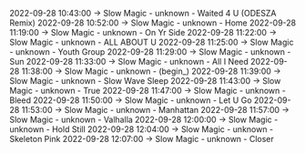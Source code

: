 2022-09-28 10:43:00 -> Slow Magic - unknown - Waited 4 U (ODESZA Remix)
2022-09-28 10:52:00 -> Slow Magic - unknown - Home
2022-09-28 11:19:00 -> Slow Magic - unknown - On Yr Side
2022-09-28 11:22:00 -> Slow Magic - unknown - ALL ABOUT U
2022-09-28 11:25:00 -> Slow Magic - unknown - Youth Group
2022-09-28 11:29:00 -> Slow Magic - unknown - Sun
2022-09-28 11:33:00 -> Slow Magic - unknown - All I Need
2022-09-28 11:38:00 -> Slow Magic - unknown - (begin_)
2022-09-28 11:39:00 -> Slow Magic - unknown - Slow Wave Sleep
2022-09-28 11:43:00 -> Slow Magic - unknown - True
2022-09-28 11:47:00 -> Slow Magic - unknown - Bleed
2022-09-28 11:50:00 -> Slow Magic - unknown - Let U Go
2022-09-28 11:53:00 -> Slow Magic - unknown - Manhattan
2022-09-28 11:57:00 -> Slow Magic - unknown - Valhalla
2022-09-28 12:00:00 -> Slow Magic - unknown - Hold Still
2022-09-28 12:04:00 -> Slow Magic - unknown - Skeleton Pink
2022-09-28 12:07:00 -> Slow Magic - unknown - Closer
